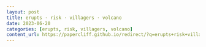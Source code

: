 ```yaml
---
layout: post
title: erupts · risk · villagers · volcano
date: 2023-06-20
categories: [erupts, risk, villagers, volcano]
content_url: https://papercliff.github.io/redirect/?q=erupts+risk+villagers+volcano&tbs=cdr:1,cd_min:6/19/2023,cd_max:6/21/2023
---
```

